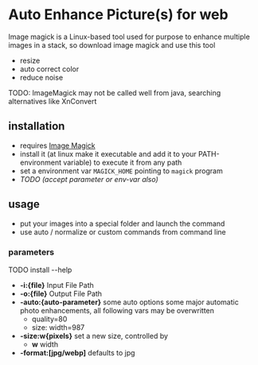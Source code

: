 # Auto Enhance Picture(s) for web

Image magick is a Linux-based tool used for purpose to enhance multiple images in a stack, so download image magick and use this tool
- resize
- auto correct color
- reduce noise

TODO: ImageMagick may not be called well from java, searching alternatives like XnConvert

## installation
- requires [Image Magick](https://imagemagick.org/)
- install it (at linux make it executable and add it to your PATH-environment variable) to execute it from any path
- set a environment var `MAGICK_HOME` pointing to `magick` program
- *TODO (accept parameter or env-var also)*

## usage
- put your images into a special folder and launch the command
- use auto / normalize or custom commands from command line

### parameters
TODO install --help
- **-i:{file}** Input File Path
- **-o:{file}** Output File Path
- **-auto:{auto-parameter}** some auto options
  some major automatic photo enhancements, all following vars may be overwritten
    - quality=80
    - size: width=987 
- **-size:w{pixels}** set a new size, controlled by
  - **w** width
- **-format:[jpg/webp]** defaults to jpg
  
